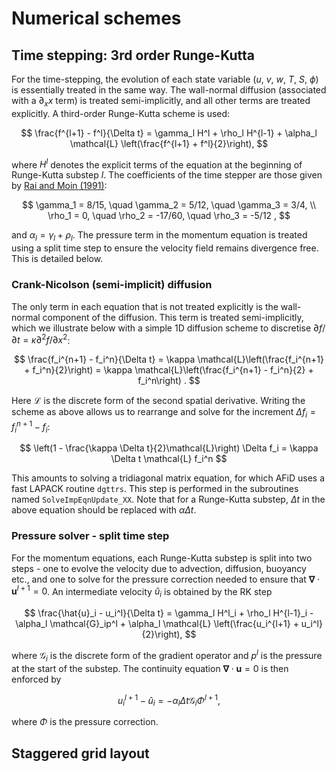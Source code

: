 # Numerical schemes

## Time stepping: 3rd order Runge-Kutta
For the time-stepping, the evolution of each state variable ($u$, $v$, $w$, $T$, $S$, $\phi$) is essentially treated in the same way.
The wall-normal diffusion (associated with a $\partial_xx$ term) is treated semi-implicitly, and all other terms are treated explicitly.
A third-order Runge-Kutta scheme is used:

$$
\frac{f^{l+1} - f^l}{\Delta t} = \gamma_l H^l + \rho_l H^{l-1} + \alpha_l \mathcal{L} \left(\frac{f^{l+1} + f^l}{2}\right),
$$

where $H^l$ denotes the explicit terms of the equation at the beginning of Runge-Kutta substep $l$.
The coefficients of the time stepper are those given by [Rai and Moin (1991)](https://doi.org/10.1016/0021-9991(91)90264-L):

$$
\gamma_1 = 8/15, \quad \gamma_2 = 5/12, \quad \gamma_3 = 3/4, \\
\rho_1 = 0, \quad \rho_2 = -17/60, \quad \rho_3 = -5/12 ,
$$

and $\alpha_l = \gamma_l + \rho_l$.
The pressure term in the momentum equation is treated using a split time step to ensure the velocity field remains divergence free.
This is detailed below.

### Crank-Nicolson (semi-implicit) diffusion
The only term in each equation that is not treated explicitly is the wall-normal component of the diffusion.
This term is treated semi-implicitly, which we illustrate below with a simple 1D diffusion scheme to discretise $\partial f/\partial t = \kappa \partial^2 f/\partial x^2$:

$$
\frac{f_i^{n+1} - f_i^n}{\Delta t} = \kappa \mathcal{L}\left(\frac{f_i^{n+1} + f_i^n}{2}\right) = \kappa \mathcal{L}\left(\frac{f_i^{n+1} - f_i^n}{2} + f_i^n\right) .
$$

Here $\mathcal{L}$ is the discrete form of the second spatial derivative.
Writing the scheme as above allows us to rearrange and solve for the increment $\Delta f_i = f_i^{n+1} - f_i$:

$$
\left(1 - \frac{\kappa \Delta t}{2}\mathcal{L}\right) \Delta f_i = \kappa \Delta t \mathcal{L} f_i^n
$$

This amounts to solving a tridiagonal matrix equation, for which AFiD uses a fast LAPACK routine `dgttrs`.
This step is performed in the subroutines named `SolveImpEqnUpdate_XX`.
Note that for a Runge-Kutta substep, $\Delta t$ in the above equation should be replaced with $\alpha \Delta t$.

### Pressure solver - split time step
For the momentum equations, each Runge-Kutta substep is split into two steps - one to evolve the velocity due to advection, diffusion, buoyancy etc., and one to solve for the pressure correction needed to ensure that $\boldsymbol{\nabla} \cdot \boldsymbol{u}^{l+1} = 0$.
An intermediate velocity $\hat{u}_i$ is obtained by the RK step

$$
\frac{\hat{u}_i - u_i^l}{\Delta t} = \gamma_l H^l_i + \rho_l H^{l-1}_i - \alpha_l \mathcal{G}_ip^l + \alpha_l \mathcal{L} \left(\frac{u_i^{l+1} + u_i^l}{2}\right),
$$

where $\mathcal{G}_i$ is the discrete form of the gradient operator and $p^l$ is the pressure at the start of the substep.
The continuity equation $\boldsymbol{\nabla}\cdot\boldsymbol{u}=0$ is then enforced by

$$
u_i^{l+1} - \hat{u}_i = -\alpha_l \Delta t \mathcal{G}_i \Phi^{l+1} ,
$$

where $\Phi$ is the pressure correction.

## Staggered grid layout

